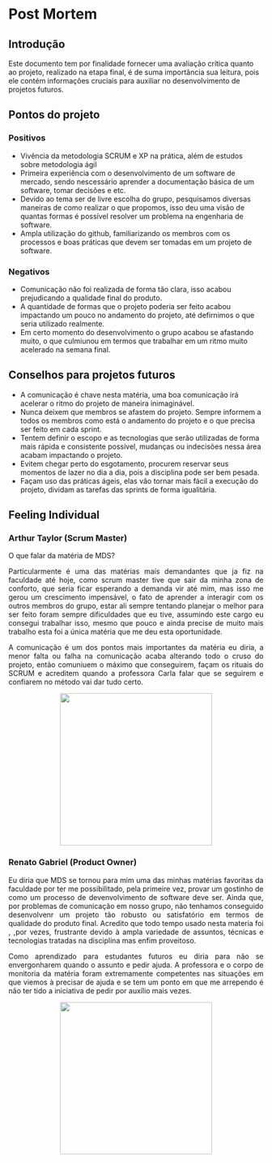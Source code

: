 # Post Mortem

## Introdução

Este documento tem por finalidade fornecer uma avaliação crítica quanto ao projeto,
realizado na etapa final, é de suma importância sua leitura, pois ele contém informações cruciais para auxiliar no desenvolvimento de projetos futuros.

## Pontos do projeto

### Positivos

-   Vivência da metodologia SCRUM e XP na prática, além de estudos sobre metodologia ágil
-   Primeira experiência com o desenvolvimento de um software de mercado, sendo nescessário aprender a documentação básica de um software, tomar decisões e etc.
-   Devido ao tema ser de livre escolha do grupo, pesquisamos diversas maneiras de como realizar o que propomos, isso deu uma visão de quantas formas é possível resolver um problema na engenharia de software.
-   Ampla utilização do github, familiarizando os membros com os processos e boas práticas que devem ser tomadas em um projeto de software.

### Negativos

-   Comunicação não foi realizada de forma tão clara, isso acabou prejudicando a qualidade final do produto.
-   A quantidade de formas que o projeto poderia ser feito acabou impactando um pouco no andamento do projeto, até defirnimos o que seria utilizado realmente.
-   Em certo momento do desenvolvimento o grupo acabou se afastando muito, o que culmiunou em termos que trabalhar em um ritmo muito acelerado na semana final.

## Conselhos para projetos futuros

-   A comunicação é chave nesta matéria, uma boa comunicação irá acelerar o ritmo do projeto de maneira inimaginável.
-   Nunca deixem que membros se afastem do projeto. Sempre informem a todos os membros como está o andamento do projeto e o que precisa ser feito em cada sprint.
-   Tentem definir o escopo e as tecnologias que serão utilizadas de forma mais rápida e consistente possível, mudanças ou indecisões nessa área acabam impactando o projeto.
-   Evitem chegar perto do esgotamento, procurem reservar seus momentos de lazer no dia a dia, pois a disciplina pode ser bem pesada.
-   Façam uso das práticas ágeis, elas vão tornar mais fácil a execução do projeto, dividam as tarefas das sprints de forma igualitária. 


<!-- Nesta seção, seguir a ordem de cargos que desejar -->
## Feeling Individual

### Arthur Taylor (Scrum Master)

  O que falar da matéria de MDS? 
  
   <p align="justify"> Particularmente é uma das matérias maís demandantes que ja fiz na faculdade até hoje, como scrum master tive que sair da minha zona de conforto, 
  que seria ficar esperando a demanda vir até mim, mas isso me gerou um crescimento impensável, o fato de aprender a interagir com os outros membros do grupo,
  estar ali sempre tentando planejar o melhor para ser feito foram sempre dificuldades que eu tive, assumindo este cargo eu consegui trabalhar isso, mesmo que pouco 
  e ainda precise de muito mais trabalho esta foi a única matéria que me deu esta oportunidade.
  
   <p align="justify"> A comunicação é um dos pontos mais importantes da matéria eu diria, a menor falta ou falha na comunicação acaba alterando todo o cruso do projeto, então comuniuem o 
  máximo que conseguirem, façam os rituais do SCRUM e acreditem quando a professora Carla falar que se seguirem e confiarem no método vai dar tudo certo.
  
  <p align="center">
  <img src="https://tenor.com/view/imagination-spongebob-squarepants-dreams-communication-gif-14557603.gif"  width="300"/>
  
</p>

### Renato Gabriel (Product Owner)
   
   <p align="justify"> Eu diria que MDS se tornou para mim uma das minhas matérias favoritas da faculdade por ter me possibilitado, pela primeire vez, provar um gostinho de como um processo de devenvolvimento de software deve ser. Ainda que, por problemas de comunicação em nosso grupo, não tenhamos conseguido desenvolvenr um projeto tão robusto ou satisfatório em termos de qualidade do produto final. Acredito que todo tempo usado nesta materia foi , ,por vezes, frustrante devido à ampla variedade de assuntos, técnicas e tecnologias tratadas na disciplina mas enfim proveitoso.
  
   <p align="justify"> Como aprendizado para estudantes futuros eu diria para não se envergonharem quando o assunto e pedir ajuda. A professora e o corpo de monitoria da matéria foram extremamente competentes nas situações em que viemos à precisar de ajuda e se tem um ponto em que me arrependo é não ter tido a iniciativa de pedir por auxílio mais vezes.
  <p align="center">

  <img src="https://tenor.com/view/ru-paul-dont-fuck-it-up-gif-7618177.gif"  width="300"/>
</p>


